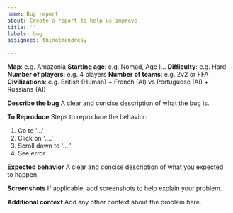 ```yaml
---
name: Bug report
about: Create a report to help us improve
title: ''
labels: bug
assignees: thinotmandresy

---
```


**Map**: e.g. Amazonia
**Starting age**: e.g. Nomad, Age I...
**Difficulty**: e.g. Hard
**Number of players**: e.g. 4 players
**Number of teams**: e.g. 2v2 or FFA
**Civilizations**: e.g. British (Human) + French (AI) vs Portuguese (AI) + Russians (AI)

**Describe the bug**
A clear and concise description of what the bug is.

**To Reproduce**
Steps to reproduce the behavior:
1. Go to '...'
2. Click on '....'
3. Scroll down to '....'
4. See error

**Expected behavior**
A clear and concise description of what you expected to happen.

**Screenshots**
If applicable, add screenshots to help explain your problem.

**Additional context**
Add any other context about the problem here.
